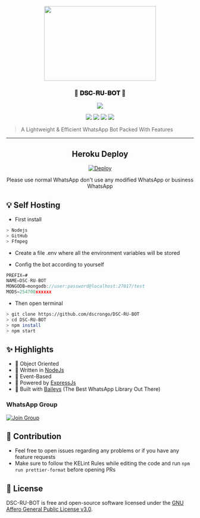 <!-- ![Just Coded..]() -->

<div align='center'>
<img src="https://i.imgur.com/OGAEtPt.jpeg" 
     width="300" 
     height="200" />

<h3> 🤖 𝐃𝐒𝐂-𝐑𝐔-𝐁𝐎𝐓 🍃 </h3><be>
  
<a href='https://github.com/dscrongo/DSC-RU-BOT/blob/master/LICENSE'>
  
<img src='https://img.shields.io/github/license/dscrongo/DSC-RU-BOT?color=white&style=for-the-badge'>
  
</a>


<a href="https://git-scm.com/downloads"><img src="http://img.shields.io/badge/-Git-F1502F?style=flat&logo=git&logoColor=FFFFFF"></a>
<a href="https://nodejs.org/en/download"><img
src="https://img.shields.io/badge/-Node.js-3C873A?style=flat&logo=Node.js&logoColor=white"></a>
<a href="https://ffmpeg.org/download.html"><img src="http://img.shields.io/badge/-Ffmpeg-000000?style=flat&logo=ffmpeg&logoColor=green"></a>
<a href="https://www.mongodb.com/cloud/atlas/lp/try4?utm_source=google&utm_campaign=search_gs_pl_evergreen_atlas_core_prosp-brand_gic-null_apac-in_ps-all_mobile_eng_lead&utm_term=mongodb%20atlas&utm_medium=cpc_paid_search&utm_ad=e&utm_ad_campaign_id=12564980858&adgroup=116332189581&gclid=CjwKCAjw4JWZBhApEiwAtJUN0KnEgMTAPsFAJx0hHJ1U2YvK3Sy5PvVx3jDQN2gyMwKDxl_umuKC4BoCe7IQAvD_BwE"><img src="https://img.shields.io/badge/-MongoDB-3C873A?style=flat&logo=MongoDB&logoColor=green&color=white"></a>

</div>

> A Lightweight & Efficient WhatsApp Bot Packed With Features

---

<div align='center'>

  
## Heroku Deploy
  
[![Deploy](https://www.herokucdn.com/deploy/button.svg)](https://heroku.com/deploy?template=https://github.com/dscrongo/DSC-RU-BOT)

Please use normal WhatsApp don't use any modified WhatsApp or business WhatsApp 
</div>

## 💡 Self Hosting 

- First install
```bash
> Nodejs
> GitHub 
> Ffmpeg
```
- Create a file .env where all the environment variables will be stored 

- Config the bot according to yourself 

```js
PREFIX=#
NAME=DSC-RU-BOT
MONGODB=mongodb://user:password@localhost:27017/test
MODS=254700xxxxxx
```
- Then open terminal 

```bash
> git clone https://github.com/dscrongo/DSC-RU-BOT
> cd DSC-RU-BOT
> npm install  
> npm start
```

## ✨ Highlights
- 💖 Object Oriented 
- 💙 Written in [NodeJs](https://nodejs.org/)
- 💛 Event-Based 
- 💚 Powered by [ExpressJs](https://expressjs.com/)
- 💝 Built with [Baileys](https://github.com/adiwajshing/baileys) (The Best WhatsApp Library Out There) 

### WhatsApp Group
 [![Join Group](https://img.shields.io/badge/WhatsApp-25D366?style=for-the-badge&logo=whatsapp&logoColor=white)](https://api.whatsapp.com/send/?phone=254718241545&text&type=phone_number&app_absent=0)

## 💪 Contribution

+ Feel free to open issues regarding any problems or if you have any feature requests
+ Make sure to follow the KELint Rules while editing the code and run `npm run prettier-format` before opening PRs

 ## 📃 License

 DSC-RU-BOT is free and open-source software licensed under the [GNU Affero General Public License v3.0](https://github.com/dscrongo/DSC-RU-BOT/blob/master/LICENSE).
